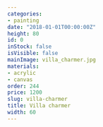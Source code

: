 ```yaml
---
categories:
- painting
date: "2018-01-01T00:00:00Z"
height: 80
id: 0
inStock: false
isVisible: false
mainImage: villa_charmer.jpg
materials:
- acrylic
- canvas
order: 244
price: 1200
slug: villa-charmer
title: Villa charmer
width: 60
---
```


